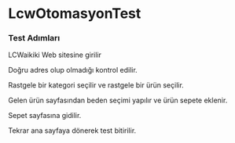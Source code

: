 # LcwOtomasyonTest

<h3>Test Adımları</h3>
<p>LCWaikiki Web sitesine girilir</p>
<p>Doğru adres olup olmadığı kontrol edilir.</p>
<p>Rastgele bir kategori seçilir ve rastgele bir ürün seçilir.</p>
<p>Gelen ürün sayfasından beden seçimi yapılır ve ürün sepete eklenir.</p>
<p>Sepet sayfasına gidilir.</p>
<p>Tekrar ana sayfaya dönerek test bitirilir.</p>


